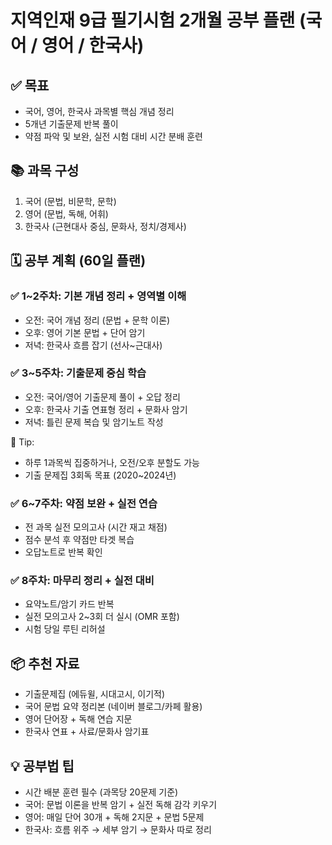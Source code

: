 
# 지역인재 9급 필기시험 2개월 공부 플랜 (국어 / 영어 / 한국사)

## ✅ 목표
- 국어, 영어, 한국사 과목별 핵심 개념 정리
- 5개년 기출문제 반복 풀이
- 약점 파악 및 보완, 실전 시험 대비 시간 분배 훈련

## 📚 과목 구성
1. 국어 (문법, 비문학, 문학)
2. 영어 (문법, 독해, 어휘)
3. 한국사 (근현대사 중심, 문화사, 정치/경제사)

## 🗓️ 공부 계획 (60일 플랜)

### ✅ 1~2주차: 기본 개념 정리 + 영역별 이해
- 오전: 국어 개념 정리 (문법 + 문학 이론)
- 오후: 영어 기본 문법 + 단어 암기
- 저녁: 한국사 흐름 잡기 (선사~근대사)

### ✅ 3~5주차: 기출문제 중심 학습
- 오전: 국어/영어 기출문제 풀이 + 오답 정리
- 오후: 한국사 기출 연표형 정리 + 문화사 암기
- 저녁: 틀린 문제 복습 및 암기노트 작성

📌 Tip:
- 하루 1과목씩 집중하거나, 오전/오후 분할도 가능
- 기출 문제집 3회독 목표 (2020~2024년)

### ✅ 6~7주차: 약점 보완 + 실전 연습
- 전 과목 실전 모의고사 (시간 재고 채점)
- 점수 분석 후 약점만 타겟 복습
- 오답노트로 반복 확인

### ✅ 8주차: 마무리 정리 + 실전 대비
- 요약노트/암기 카드 반복
- 실전 모의고사 2~3회 더 실시 (OMR 포함)
- 시험 당일 루틴 리허설

## 📦 추천 자료
- 기출문제집 (에듀윌, 시대고시, 이기적)
- 국어 문법 요약 정리본 (네이버 블로그/카페 활용)
- 영어 단어장 + 독해 연습 지문
- 한국사 연표 + 사료/문화사 암기표

## 💡 공부법 팁
- 시간 배분 훈련 필수 (과목당 20문제 기준)
- 국어: 문법 이론을 반복 암기 + 실전 독해 감각 키우기
- 영어: 매일 단어 30개 + 독해 2지문 + 문법 5문제
- 한국사: 흐름 위주 → 세부 암기 → 문화사 따로 정리
